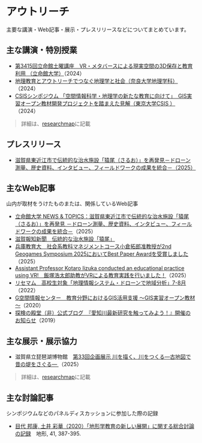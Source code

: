 # アウトリーチ
主要な講演・Web記事・展示・プレスリリースなどについてまとめています。

## 主な講演・特別授業
- [第3415回立命館土曜講座　VR・メタバースによる現実空間の3D保存と教育利用 （立命館大学）](https://www.ritsumei.ac.jp/doyo/essay/detail/?id=725)（2024）
- [地理教育とアウトリーチでつなぐ地理学と社会（奈良大学地理学科）](https://www.nara-u.ac.jp/faculty/geography/news/375.html)（2024）
- [CSISシンポジウム 「空間情報科学・地理学の新たな教育に向けて」　GIS実習オープン教材開発プロジェクトを踏まえた見解（東京大学CSIS ）](https://www.csis.u-tokyo.ac.jp/research/csis2024br/)（2024）

> 詳細は、[researchmap](https://researchmap.jp/hyamauchi)に記載


## プレスリリース

- [滋賀県東近江市で伝統的な治水施設「猿尾（さるお）」を再発見－ドローン測量、歴史資料、インタビュー、フィールドワークの成果を統合－（2025）](https://www.hyogo-u.ac.jp/assets/files/2025/06/20250606_pressrelease.pdf)

## 主なWeb記事
山内が取材をうけたものまたは、関係しているWeb記事

- [立命館大学 NEWS & TOPICS：滋賀県東近江市で伝統的な治水施設「猿尾（さるお）」を再発見 －ドローン測量、歴史資料、インタビュー、フィールドワークの成果を統合－](https://www.ritsumei.ac.jp/news/detail/?id=4091)（2025）
- [滋賀報知新聞　伝統的な治水施設「猿尾」](http://www.shigahochi.co.jp/info.php?type=article&id=A0043297)
- [兵庫教育大　社会系教科マネジメントコース小倉拓郎准教授が2nd Geogames Symposium 2025においてBest Paper Awardを受賞しました](https://www.hyogo-u.ac.jp/topics/5301486.php)（2025）
- [Assistant Professor Kotaro Iizuka conducted an educational practice using VR!　飯塚浩太郎助教がVRによる教育実践を行いました！](https://www.csis.u-tokyo.ac.jp/news/ap_iizuka_vr_lecture_202502/)（2025）
- [リセマム　高校生対象「地理情報システム・ドローンで地域分析」7-8月](https://resemom.jp/article/2022/06/15/67448.html)（2022）
- [G空間情報センター　教育分野におけるGIS活用支援 ～GIS実習オープン教材～](https://front.geospatial.jp/showcase/education/)（2020）
- [探検の殿堂（非）公式ブログ　『愛知川最新研究を触ってみよう！』開催のお知らせ](https://tanken.shiga-saku.net/search.php?blog_id=tanken&search=3D%E3%83%97%E3%83%AA%E3%83%B3%E3%83%88&p=3)（2019）

## 主な展示・展示協力

- 滋賀県立琵琶湖博物館　[第33回企画展示 川を描く、川をつくる―古地図で昔の堤をさぐる― ](https://www.biwahaku.jp/event/2025/07/33.html) （2025）

> 詳細は、[researchmap](https://researchmap.jp/hyamauchi)に記載

## 主な討論記事
シンポジウムなどのパネルディスカッションに参加した際の記録

- [目代 邦康, 土井 彩華（2020）「地形学教育の新しい展開」に関する総合討論の記録](https://www.jstage.jst.go.jp/article/tjgu/41/4/41_387/_article/-char/ja)　地形, 41, 387-395.